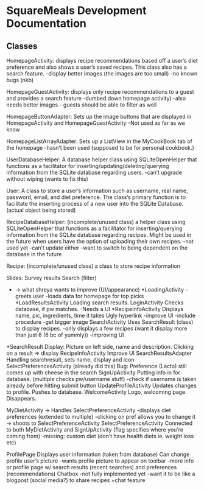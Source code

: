 # SquareMeals Development Documentation

## Classes

HomepageActivity: displays recipe recommendations based off a user’s diet preference and also shows a user’s saved recipes. This class also has a search feature.
	-display better images (the images are too small)
	-no known bugs (nkb)

HomepageGuestActivity: displays only recipe recommendations to a guest and provides a search feature
	-dumbed down homepage activity)
	-also needs better images
	- guests should be able to filter as well

HomepageButtonAdapter: Sets up the image buttons that are displayed in HomepageActivity and HomepageGuestActivity
	-Not used as far as we know

HomepageListArrayAdapter: Sets up a ListView in the MyCookBook tab of the homepage
	-hasn’t been used (supposed to be for personal cookbook.)

UserDatabaseHelper: A database helper class using SQLiteOpenHelper that functions as a facilitator for inserting/updating/deleting/querying information from the SQLite database regarding users.
	-can’t upgrade without wiping (wants to fix this)

User: A class to store a user’s information such as username, real name,  password, email, and diet preference. The class’s primary function is to facilitate the inserting process of a new user into the SQLite Database. (actual object being stored)

RecipeDatabaseHelper: (incomplete/unused class) a helper class using SQLiteOpenHelper that functions as a facilitator for inserting/querying information from the SQLite database regarding recipes. Might be used in the future when users have the option of uploading their own recipes.
	-not used yet
	-can’t update either
	-want to switch to being dependent on the database in the future

Recipe: (incomplete/unused class) a class to store recipe information

Slides:
Survey results
Search (filter)

* -> what shreya wants to improve (UI/appearance)
*LoadingActivity
	-greets user
	-loads data for homepage for top picks
*LoadResultsActivity
	Loading search results. LoginActivity
	Checks database, if pw matches.
	-Needs a UI
*RecipeInfoActivity
	Displays name, pic, ingredients, time it takes
	Ugly hyperlink
	-improve UI
	-include procedure
	-get bigger image
SearchActivity
	Uses SearchResult (class) to display recipes.
	-only displays a few recipes (want it display more than just 6 (6 bc of yummly))
	-improving UI

*SearchResult
	Display: Picture on left side, name and description.
	Clicking on a result => display RecipeInfoActivity
Improve UI
SearchResultsAdapter
	Handling searchresult, sets name, display and icon
SelectPreferencesActivity (already did this)
	Bug: Preference (Lacto) still comes up with cheese in the search
SignUpActivity
	Putting info in for database. (multiple checks pw/username stuff)
	-check if username is taken already before hitting submit button
UpdateProfileActivity
	Updates changes to profile. Pushes to database.
WelcomeActivity
	Logo, welcoming page. Disappears.

MyDietActivity -> Handles SelectPreferenceActivity
	-displays diet preferences (extended to multiple)
	-clicking on pref allows you to change it
	-> shoots to SelectPreferenceActivity
SelectPreferenceActivity
	Connected to both MyDietActivity and SignUpActivity (flag specifies where you’re coming from)
	-missing: custom diet (don’t have health diets ie. weight loss etc)

ProfilePage
	Displays user information (taken from database)
	Can change profile user’s picture
	-wants profile picture to appear on toolbar
	-more info or profile page w/ search results (recent searches) and preferences (recommendations)
Chatbox
	-not fully implemented yet
	-want it to be like a blogpost (social media?) to share recipes
	+chat feature
